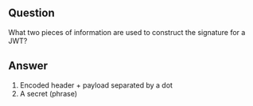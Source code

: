 ## Question

What two pieces of information are used to construct the signature for a JWT?

## Answer

1. Encoded header + payload separated by a dot
2. A secret (phrase)


